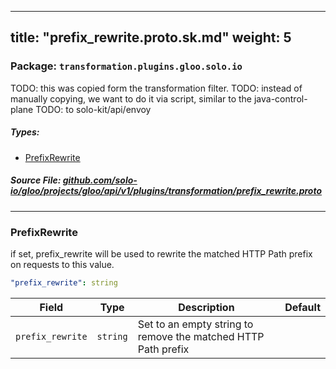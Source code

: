 
---
title: "prefix_rewrite.proto.sk.md"
weight: 5
---

<!-- Code generated by solo-kit. DO NOT EDIT. -->


### Package: `transformation.plugins.gloo.solo.io`  
TODO: this was copied form the transformation filter.
TODO: instead of manually copying, we want to do it via script, similar to the java-control-plane
TODO: to solo-kit/api/envoy


 
##### Types:


- [PrefixRewrite](#PrefixRewrite)
  



##### Source File: [github.com/solo-io/gloo/projects/gloo/api/v1/plugins/transformation/prefix_rewrite.proto](https://github.com/solo-io/gloo/blob/master/projects/gloo/api/v1/plugins/transformation/prefix_rewrite.proto)





---
### <a name="PrefixRewrite">PrefixRewrite</a>

 
if set, prefix_rewrite will be used to rewrite the matched HTTP Path prefix on requests to this value.

```yaml
"prefix_rewrite": string

```

| Field | Type | Description | Default |
| ----- | ---- | ----------- |----------- | 
| `prefix_rewrite` | `string` | Set to an empty string to remove the matched HTTP Path prefix |  |





<!-- Start of HubSpot Embed Code -->
<script type="text/javascript" id="hs-script-loader" async defer src="//js.hs-scripts.com/5130874.js"></script>
<!-- End of HubSpot Embed Code -->
